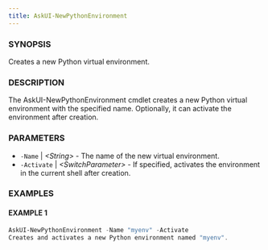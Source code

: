 ```yaml
---
title: AskUI-NewPythonEnvironment
---
```



### SYNOPSIS

Creates a new Python virtual environment.

### DESCRIPTION

The AskUI-NewPythonEnvironment cmdlet creates a new Python virtual environment with the specified name. Optionally, it can activate the environment after creation.

### PARAMETERS

- `-Name` | _&lt;String&gt;_ - The name of the new virtual environment. 
- `-Activate` | _&lt;SwitchParameter&gt;_ - If specified, activates the environment in the current shell after creation.

### EXAMPLES

#### EXAMPLE 1

```powershell
AskUI-NewPythonEnvironment -Name "myenv" -Activate
Creates and activates a new Python environment named "myenv".
```


